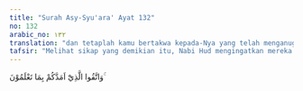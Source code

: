 ```yaml
---
title: "Surah Asy-Syu'ara' Ayat 132"
no: 132
arabic_no: ١٣٢
translation: "dan tetaplah kamu bertakwa kepada-Nya yang telah menganugerahkan kepadamu apa yang kamu ketahui."
tafsir: "Melihat sikap yang demikian itu, Nabi Hud mengingatkan mereka agar bertakwa dan menghambakan diri kepada Allah. Nabi Hud mengingatkan mereka akan nikmat-nikmat yang telah dilimpahkan Allah kepada mereka. Oleh karena itu, hendaklah mereka mensyukuri nikmat itu agar Allah menambahnya dengan nikmat yang lebih banyak lagi dan lebih tinggi nilainya."
---
```

وَاتَّقُوا الَّذِيْٓ اَمَدَّكُمْ بِمَا تَعْلَمُوْنَ  ۚ